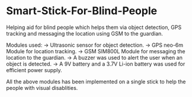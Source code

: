 # Smart-Stick-For-Blind-People
Helping aid for blind people which helps them via object detection, GPS tracking and messaging the location using GSM to the guardian.

Modules used:
          -> Ultrasonic sensor for object detection.
          -> GPS neo-6m Module for location tracking.
          -> GSM SIM800L Module for messaging the location to the guardian.
          -> A buzzer was used to alert the user when an object is detected.
          -> A 9V battery and a 3.7V Li-ion battery was used for efficient power supply.
          
All the above modules has been implemented on a single stick to help the people with visual disablities.
